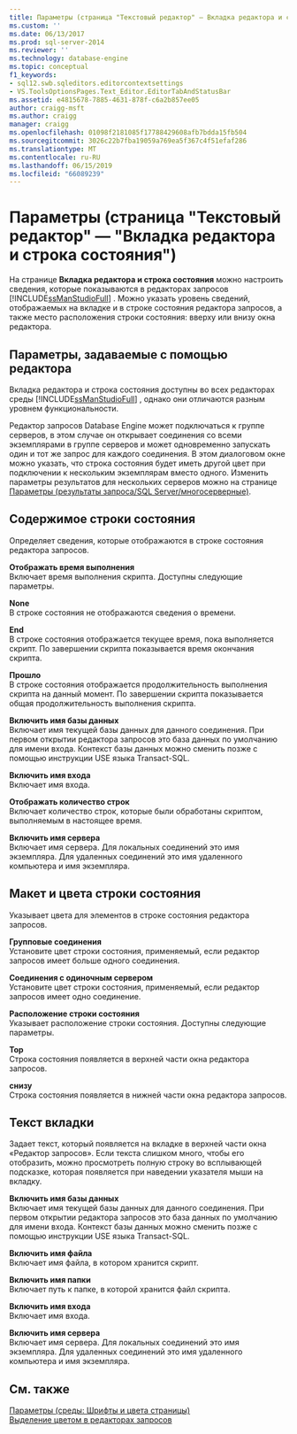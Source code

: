 ```yaml
---
title: Параметры (страница "Текстовый редактор" — Вкладка редактора и строка состояния на странице) | Документация Майкрософт
ms.custom: ''
ms.date: 06/13/2017
ms.prod: sql-server-2014
ms.reviewer: ''
ms.technology: database-engine
ms.topic: conceptual
f1_keywords:
- sql12.swb.sqleditors.editorcontextsettings
- VS.ToolsOptionsPages.Text_Editor.EditorTabAndStatusBar
ms.assetid: e4815678-7885-4631-878f-c6a2b857ee05
author: craigg-msft
ms.author: craigg
manager: craigg
ms.openlocfilehash: 01098f2181085f17788429608afb7bdda15fb504
ms.sourcegitcommit: 3026c22b7fba19059a769ea5f367c4f51efaf286
ms.translationtype: MT
ms.contentlocale: ru-RU
ms.lasthandoff: 06/15/2019
ms.locfileid: "66089239"
---
```

# <a name="options-text-editor-editor-tab-and-status-bar-page"></a>Параметры (страница "Текстовый редактор" — "Вкладка редактора и строка состояния")
  На странице **Вкладка редактора и строка состояния** можно настроить сведения, которые показываются в редакторах запросов [!INCLUDE[ssManStudioFull](../includes/ssmanstudiofull-md.md)] . Можно указать уровень сведений, отображаемых на вкладке и в строке состояния редактора запросов, а также место расположения строки состояния: вверху или внизу окна редактора.  
  
## <a name="option-settings-by-editor"></a>Параметры, задаваемые с помощью редактора  
 Вкладка редактора и строка состояния доступны во всех редакторах среды [!INCLUDE[ssManStudioFull](../includes/ssmanstudiofull-md.md)] , однако они отличаются разным уровнем функциональности.  
  
 Редактор запросов Database Engine может подключаться к группе серверов, в этом случае он открывает соединения со всеми экземплярами в группе серверов и может одновременно запускать один и тот же запрос для каждого соединения. В этом диалоговом окне можно указать, что строка состояния будет иметь другой цвет при подключении к нескольким экземплярам вместо одного. Изменить параметры результатов для нескольких серверов можно на странице [Параметры (результаты запроса/SQL Server/многосерверные)](../../2014/database-engine/options-query-results-sql-server-multi-server.md).  
  
## <a name="status-bar-content"></a>Содержимое строки состояния  
 Определяет сведения, которые отображаются в строке состояния редактора запросов.  
  
 **Отображать время выполнения**  
 Включает время выполнения скрипта. Доступны следующие параметры.  
  
 **None**  
 В строке состояния не отображаются сведения о времени.  
  
 **End**  
 В строке состояния отображается текущее время, пока выполняется скрипт. По завершении скрипта показывается время окончания скрипта.  
  
 **Прошло**  
 В строке состояния отображается продолжительность выполнения скрипта на данный момент. По завершении скрипта показывается общая продолжительность выполнения скрипта.  
  
 **Включить имя базы данных**  
 Включает имя текущей базы данных для данного соединения. При первом открытии редактора запросов это база данных по умолчанию для имени входа. Контекст базы данных можно сменить позже с помощью инструкции USE языка Transact-SQL.  
  
 **Включить имя входа**  
 Включает имя входа.  
  
 **Отображать количество строк**  
 Включает количество строк, которые были обработаны скриптом, выполняемым в настоящее время.  
  
 **Включить имя сервера**  
 Включает имя сервера. Для локальных соединений это имя экземпляра. Для удаленных соединений это имя удаленного компьютера и имя экземпляра.  
  
## <a name="status-bar-layout-and-colors"></a>Макет и цвета строки состояния  
 Указывает цвета для элементов в строке состояния редактора запросов.  
  
 **Групповые соединения**  
 Установите цвет строки состояния, применяемый, если редактор запросов имеет больше одного соединения.  
  
 **Соединения с одиночным сервером**  
 Установите цвет строки состояния, применяемый, если редактор запросов имеет одно соединение.  
  
 **Расположение строки состояния**  
 Указывает расположение строки состояния. Доступны следующие параметры.  
  
 **Top**  
 Строка состояния появляется в верхней части окна редактора запросов.  
  
 **снизу**  
 Строка состояния появляется в нижней части окна редактора запросов.  
  
## <a name="tab-text"></a>Текст вкладки  
 Задает текст, который появляется на вкладке в верхней части окна «Редактор запросов». Если текста слишком много, чтобы его отобразить, можно просмотреть полную строку во всплывающей подсказке, которая появляется при наведении указателя мыши на вкладку.  
  
 **Включить имя базы данных**  
 Включает имя текущей базы данных для данного соединения. При первом открытии редактора запросов это база данных по умолчанию для имени входа. Контекст базы данных можно сменить позже с помощью инструкции USE языка Transact-SQL.  
  
 **Включить имя файла**  
 Включает имя файла, в котором хранится скрипт.  
  
 **Включить имя папки**  
 Включает путь к папке, в которой хранится файл скрипта.  
  
 **Включить имя входа**  
 Включает имя входа.  
  
 **Включить имя сервера**  
 Включает имя сервера. Для локальных соединений это имя экземпляра. Для удаленных соединений это имя удаленного компьютера и имя экземпляра.  
  
## <a name="see-also"></a>См. также  
 [Параметры &#40;среды: Шрифты и цвета страницы&#41;](../ssms/menu-help/options-environment-fonts-and-colors-page.md)   
 [Выделение цветом в редакторах запросов](../relational-databases/scripting/color-coding-in-query-editors.md)  
  
  
